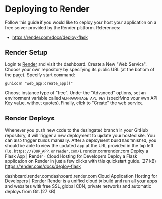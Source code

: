 
# Deploying to Render
Follow this guide if you would like to deploy your host your application on a free server provided by the Render platform.
References:
  + https://render.com/docs/deploy-flask
## Render Setup
Login to [Render](https://dashboard.render.com) and visit the dashboard.
Create a New "Web Service". Choose your own repository by specifying its public URL (at the bottom of the page).
Specify start command:
```
gunicorn "web_app:create_app()"
```
Choose instance type of "free".
Under the "Advanced" options, set an environment variable called `ALPHAVANTAGE_API_KEY` (specifying your own API Key value, without quotes).
Finally, click to "Create" the web service.
## Render Deploys
Whenever you push new code to the desingated branch in your GitHub repository, it will trigger a new deployment to update your hosted site.
You can also trigger builds manually.
After a deployment build has finished, you should be able to view the updated app at the URL provided in the top left (i.e. `https://YOUR_APP.onrender.com/`).
render.comrender.com
Deploy a Flask App | Render · Cloud Hosting for Developers
Deploy a Flask application on Render in just a few clicks with this quickstart guide. (27 kB)
https://render.com/docs/deploy-flask

dashboard.render.comdashboard.render.com
Cloud Application Hosting for Developers | Render
Render is a unified cloud to build and run all your apps and websites with free SSL, global CDN, private networks and automatic deploys from Git. (27 kB)